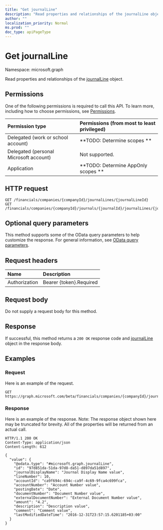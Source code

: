 ```yaml
---
title: "Get journalLine"
description: "Read properties and relationships of the journalLine object."
author: ""
localization_priority: Normal
ms.prod: ""
doc_type: apiPageType
---
```


# Get journalLine

Namespace: microsoft.graph

Read properties and relationships of the [journalLine](../resources/journalline.md) object.

## Permissions
One of the following permissions is required to call this API. To learn more, including how to choose permissions, see [Permissions](/concepts/permissions-reference.md).

|Permission type|Permissions (from most to least privileged)|
|:---|:---|
|Delegated (work or school account)|**TODO: Determine scopes **|
|Delegated (personal Microsoft account)|Not supported.|
|Application|**TODO: Determine AppOnly scopes **|

## HTTP request
<!-- {
  "blockType": "ignored"
}
-->
``` http
GET /financials/companies/{companyId}/journalLines/{journalLineId}
GET /financials/companies/{companyId}/journals/{journalId}/journalLines/{journalLineId}
```

## Optional query parameters
This method supports some of the OData query parameters to help customize the response. For general information, see [OData query parameters](/graph/query-parameters).

## Request headers
|Name|Description|
|:---|:---|
|Authorization|Bearer {token}.Required|

## Request body
Do not supply a request body for this method.

## Response
If successful, this method returns a `200 OK` response code and [journalLine](../resources/journalline.md) object in the response body.

## Examples

### Request
Here is an example of the request.
<!-- {
  "blockType": "request",
  "name": "get_journalline"
}
-->
``` http
GET https://graph.microsoft.com/beta/financials/companies/{companyId}/journalLines/{journalLineId}
```

### Response
Here is an example of the response. Note: The response object shown here may be truncated for brevity. All of the properties will be returned from an actual call.
<!-- {
  "blockType": "response",
  "truncated": true,
  "@odata.type": "microsoft.graph.journalLine"
}
-->
``` http
HTTP/1.1 200 OK
Content-Type: application/json
Content-Length: 612

{
  "value": {
    "@odata.type": "#microsoft.graph.journalLine",
    "id": "97d851da-51da-97d8-da51-d897da51d897",
    "journalDisplayName": "Journal Display Name value",
    "lineNumber": 10,
    "accountId": "ca9f694c-694c-ca9f-4c69-9fca4c699fca",
    "accountNumber": "Account Number value",
    "postingDate": "Date",
    "documentNumber": "Document Number value",
    "externalDocumentNumber": "External Document Number value",
    "amount": "4.2",
    "description": "Description value",
    "comment": "Comment value",
    "lastModifiedDateTime": "2016-12-31T23:57:15.6201185+03:00"
  }
}
```

